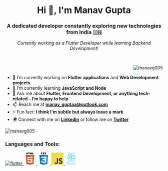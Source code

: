 <!---
- 👋 Hi, I’m Manav Gupta
- 👀 I’m interested in Frontend.
- 🌱 I’m currently learning Web Development
- 📫 You can reach me through LinkedIn and Twitter

manavg005/manavg005 is a ✨ special ✨ repository because its `README.md` (this file) appears on your GitHub profile.
You can click the Preview link to take a look at your changes.
--->

<h1 align="center">Hi 👋, I'm Manav Gupta</h1>
<h3 align="center">A dedicated developer constantly exploring new technologies from India 🇮🇳</h3>


<p align="center">
  <em>Currently working as a Flutter Developer while learning Backend Development!</em>
</p>

<br />

<p>&nbsp;<img align="right" src="https://github-readme-stats.vercel.app/api?username=manavg005&show_icons=true&locale=en" alt="manavg005" /></p>

- 🔭 I’m currently working on **Flutter applications** and **Web Development projects** 
- 🌱 I’m currently learning **JavaScript and Node**
- 💬 Ask me about **Flutter, Frontend Development, or anything tech-related – I’m happy to help**
- 📫 Reach me at **manav_guptaa@outlook.com**
- ⚡ Fun fact: **I think I'm subtle but always leave a mark**
- 🌍 Connect with me on [**LinkedIn**](https://www.linkedin.com/in/manavg005/) or follow me on [**Twitter**](https://twitter.com/manavg005)

<p align="left"> 
  <img src="https://komarev.com/ghpvc/?username=manavg005&label=Profile%20views&color=0e75b6&style=flat" alt="manavg005" />
</p>

<h3 align="left">Languages and Tools:</h3>
<p align="left">
  <a href="https://flutter.dev" target="_blank" rel="noreferrer"> 
    <img src="https://www.vectorlogo.zone/logos/flutterio/flutterio-icon.svg" alt="flutter" width="40" height="40"/> 
  </a>
  <a href="https://www.w3.org/html/" target="_blank" rel="noreferrer">
    <img src="https://raw.githubusercontent.com/devicons/devicon/master/icons/html5/html5-original-wordmark.svg" alt="html5" width="40" height="40"/> 
  </a>
  <a href="https://www.w3schools.com/css/" target="_blank" rel="noreferrer"> 
    <img src="https://raw.githubusercontent.com/devicons/devicon/master/icons/css3/css3-original-wordmark.svg" alt="css3" width="40" height="40"/> 
  </a>
  <a href="https://www.javascript.com" target="_blank" rel="noreferrer">
    <img src="https://raw.githubusercontent.com/devicons/devicon/master/icons/javascript/javascript-original.svg" alt="javascript" width="40" height="40"/> 
  </a>
  <a href="https://reactjs.org/" target="_blank" rel="noreferrer"> 
    <img src="https://raw.githubusercontent.com/devicons/devicon/master/icons/react/react-original-wordmark.svg" alt="react" width="40" height="40"/> 
  </a>
</p>
